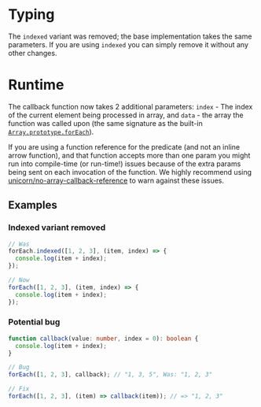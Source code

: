 # Typing

The `indexed` variant was removed; the base implementation takes the same
parameters. If you are using `indexed` you can simply remove it without any
other changes.

# Runtime

The callback function now takes 2 additional parameters: `index` - The index of
the current element being processed in array, and `data` - the array the
function was called upon (the same signature as the built-in
[`Array.prototype.forEach`](https://developer.mozilla.org/en-US/docs/Web/JavaScript/Reference/Global_Objects/Array/forEach)).

If you are using a function reference for the predicate (and not an inline arrow
function), and that function accepts more than one param you might run into
compile-time (or run-time!) issues because of the extra params being sent on
each invocation of the function. We highly recommend using [unicorn/no-array-callback-reference](https://github.com/sindresorhus/eslint-plugin-unicorn/blob/main/docs/rules/no-array-callback-reference.md)
to warn against these issues.

## Examples

### Indexed variant removed

```ts
// Was
forEach.indexed([1, 2, 3], (item, index) => {
  console.log(item + index);
});

// Now
forEach([1, 2, 3], (item, index) => {
  console.log(item + index);
});
```

### Potential bug

```ts
function callback(value: number, index = 0): boolean {
  console.log(item + index);
}

// Bug
forEach([1, 2, 3], callback); // "1, 3, 5", Was: "1, 2, 3"

// Fix
forEach([1, 2, 3], (item) => callback(item)); // => "1, 2, 3"
```
